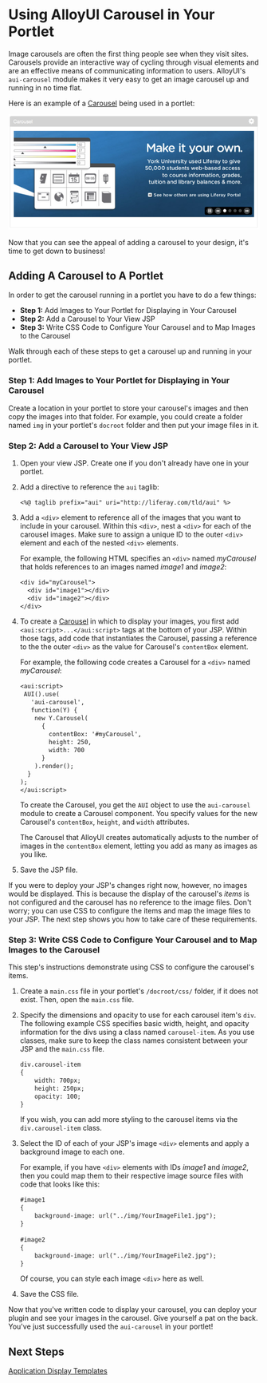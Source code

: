 # Using AlloyUI Carousel in Your Portlet

Image carousels are often the first thing people see when they visit sites.
Carousels provide an interactive way of cycling through visual elements and are
an effective means of communicating information to users. AlloyUI's
`aui-carousel` module makes it very easy to get an image carousel up and running
in no time flat. 

Here is an example of a
[Carousel](http://alloyui.com/api/classes/A.Carousel.html) being used in a
portlet: 

![Figure 1: Image carousels can be a very handy tool to communicate information to users. Here is an example of the carousel in a portlet.](../../images/alloyui-carousel-in-portlet.png)

Now that you can see the appeal of adding a carousel to your design, it's time
to get down to business!

## Adding A Carousel to A Portlet

In order to get the carousel running in a portlet you have to do a few
things:

- **Step 1:** Add Images to Your Portlet for Displaying in Your Carousel 
- **Step 2:** Add a Carousel to Your View JSP
- **Step 3:** Write CSS Code to Configure Your Carousel and to Map Images to the
Carousel

Walk through each of these steps to get a carousel up and running in your
portlet. 

### Step 1: Add Images to Your Portlet for Displaying in Your Carousel 

Create a location in your portlet to store your carousel's images and then copy
the images into that folder. For example, you could create a folder named `img`
in your portlet's `docroot` folder and then put your image files in it. 

### Step 2: Add a Carousel to Your View JSP 

1.  Open your view JSP. Create one if you don't already have one in your
portlet. 

2.  Add a directive to reference the `aui` taglib:

        <%@ taglib prefix="aui" uri="http://liferay.com/tld/aui" %>

3.  Add a `<div>` element to reference all of the images that you want to
include in your carousel. Within this `<div>`, nest a `<div>` for each of the
carousel images. Make sure to assign a unique ID to the outer `<div>` element
and each of the nested `<div>` elements. 

    For example, the following HTML specifies an `<div>` named *myCarousel*
    that holds references to an images named *image1* and *image2*:

        <div id="myCarousel">
          <div id="image1"></div>
          <div id="image2"></div>  
        </div>

4.  To create a [Carousel](http://alloyui.com/api/classes/A.Carousel.html) in
which to display your images, you first add `<aui:script>...</aui:script>` tags
at the bottom of your JSP. Within those tags, add code that instantiates the
Carousel, passing a reference to the the outer `<div>` as the value for
Carousel's `contentBox` element. 

    For example, the following code creates a Carousel for a `<div>` named
    *myCarousel*: 

        <aui:script>
         AUI().use(
           'aui-carousel',
           function(Y) {
            new Y.Carousel(
              {
                contentBox: '#myCarousel',
                height: 250,
                width: 700
              }
            ).render();
          }
        );
        </aui:script>

    To create the Carousel, you get the `AUI` object to use the `aui-carousel`
    module to create a Carousel component. You specify values for the new
    Carousel's `contentBox`, `height`, and `width` attributes. 

    The Carousel that AlloyUI creates automatically adjusts to the number of
    images in the `contentBox` element, letting you add as many as images as you
    like. 

5.  Save the JSP file. 

If you were to deploy your JSP's changes right now, however, no images would be
displayed. This is because the display of the carousel's *items* is not
configured and the carousel has no reference to the image files. Don't worry;
you can use CSS to configure the items and map the image files to your JSP. The
next step shows you how to take care of these requirements. 

### Step 3: Write CSS Code to Configure Your Carousel and to Map Images to the Carousel 

This step's instructions demonstrate using CSS to configure the carousel's
items. 

1.  Create a `main.css` file in your portlet's `/docroot/css/` folder, if it
does not exist. Then, open the `main.css` file.

2.  Specify the dimensions and opacity to use for each carousel item's `div`.
The following example CSS specifies basic width, height, and opacity information
for the divs using a class named `carousel-item`. As you use classes, make
sure to keep the class names consistent between your JSP and the `main.css`
file. 

        div.carousel-item 
        {
            width: 700px;
            height: 250px;
            opacity: 100;
        }

    If you wish, you can add more styling to the carousel items via the
    `div.carousel-item` class.

3.  Select the ID of each of your JSP's image `<div>` elements and apply a
background image to each one. 

    For example, if you have `<div>` elements with IDs *image1* and *image2*,
    then you could map them to their respective image source files with code
    that looks like this:

		#image1
		{
			background-image: url("../img/YourImageFile1.jpg");
		}

		#image2
		{
			background-image: url("../img/YourImageFile2.jpg");
		}

    Of course, you can style each image `<div>` here as well. 

4.  Save the CSS file. 

Now that you've written code to display your carousel, you can deploy your
plugin and see your images in the carousel. Give yourself a pat on the back.
You've just successfully used the `aui-carousel` in your portlet! 

## Next Steps

<!-- URL needs updated to proper one once it is added to LDN-->
<!--[Customizing AlloyUI Carousel](https://www-ldn.liferay.com/develop/tutorials/-/knowledge_base/customizing-alloyui-carousel-in-a-portlet)-->

[Application Display Templates](https://www-ldn.liferay.com/develop/tutorials/-/knowledge_base/application-display-templates-lp-6-2-develop-tutorial)
